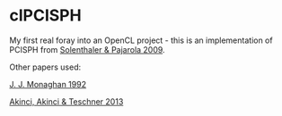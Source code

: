 # clPCISPH

My first real foray into an OpenCL project - this is an implementation of PCISPH from [Solenthaler & Pajarola 2009](dx.doi.org/10.1145/1531326.1531346).

Other papers used:

[J. J. Monaghan 1992](dx.doi.org/10.1146/annurev.astro.30.1.543)

[Akinci, Akinci & Teschner 2013](dx.doi.org/10.1145/2508363.2508395)
